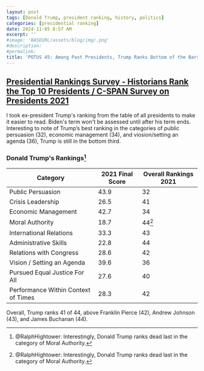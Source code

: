 ```yaml
---
layout: post
tags: [Donald Trump, president ranking, history, politics]
categories: [presidential ranking]
date: 2024-11-05 8:57 AM
excerpt: ''
#image: 'BASEURL/assets/blog/img/.png'
#description:
#permalink:
title: 'POTUS 45: Among Past Presidents, Trump Ranks Bottom of the Barrel'
---
```



## [Presidential Rankings Survey - Historians Rank the Top 10 Presidents / C-SPAN Survey on Presidents 2021](https://www.c-span.org/presidentsurvey2021/?page=overall)

I took ex-president Trump's ranking from the table of all presidents to make it easier to read. Biden's term won't be assessed until after his term ends.
Interesting to note of Trump’s best ranking in the categories of public persuasion (32), economic management (34), and viosion/setting an agenda (36), Trump is still in the bottom third.

### Donald Trump's Rankings[^1701]

| Category	| 2021 Final Score	| Overall Rankings 2021	|
|---|---|---|
| Public Persuasion	| 43.9 | 32 |
| Crisis Leadership	| 26.5 | 41 |
| Economic Management |	42.7 | 34 |
| Moral Authority	| 18.7 | 44[^1701] |
| International Relations |	33.3 |	43 |
| Administrative Skills	| 22.8	| 44 |
| Relations with Congress |	28.6 | 42 |
| Vision / Setting an Agenda	| 39.6 | 36 |
| Pursued Equal Justice For All	| 27.6 | 40 |
| Performance Within Context of Times	| 28.3	| 42 |

[^1701]: @RalphHightower: Interestingly, Donald Trump ranks dead last in the category of Moral Authority.

Overall, Trump ranks 41 of 44, above Franklin Pierce (42),  Andrew Johnson (43), and James Buchanan (44).
